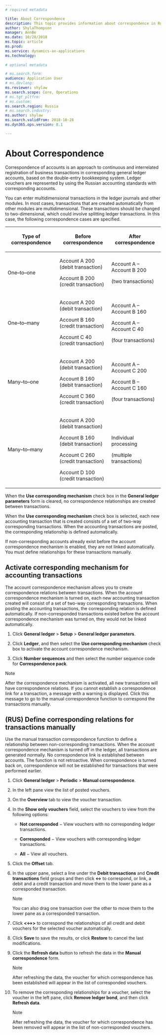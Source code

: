 ```yaml
---
# required metadata

title: About Correspondence 
description: This topic provides information about correspondence in Russia. 
author: ShylaThompson
manager: AnnBe
ms.date: 10/28/2018
ms.topic: article
ms.prod: 
ms.service: dynamics-ax-applications
ms.technology: 
			
# optional metadata

# ms.search.form:  
audience: Application User
# ms.devlang: 
ms.reviewer: shylaw
ms.search.scope: Core, Operations
# ms.tgt_pltfrm: 
# ms.custom: 
ms.search.region: Russia
# ms.search.industry: 
ms.author: shylaw
ms.search.validFrom: 2018-10-28
ms.dyn365.ops.version: 8.1

---
```


# About Correspondence 

Correspondence of accounts is an approach to continuous and interrelated registration of business transactions in corresponding general ledger accounts, based on the double-entry bookkeeping system. Ledger vouchers are represented by using the Russian accounting standards with corresponding accounts.

You can enter multidimensional transactions in the ledger journals and other modules. In most cases, transactions that are created automatically from other modules are multidimensional. These transactions should be changed to two-dimensional, which could involve splitting ledger transactions. In this case, the following correspondence cases are specified.

<table>
<colgroup>
<col style="width: 33%" />
<col style="width: 33%" />
<col style="width: 33%" />
</colgroup>
<thead>
<tr class="header">
<th><p>Type of correspondence</p></th>
<th><p>Before correspondence</p></th>
<th><p>After correspondence</p></th>
</tr>
</thead>
<tbody>
<tr class="odd">
<td><p>One–to–one</p></td>
<td><p>Account A 200 (debit transaction)</p>
<p>Account B 200 (credit transaction)</p></td>
<td><p>Account A – Account B 200</p>
<p>(two transactions)</p></td>
</tr>
<tr class="even">
<td><p>One–to–many</p></td>
<td><p>Account A 200 (debit transaction)</p>
<p>Account B 160 (credit transaction)</p>
<p>Account C 40 (credit transaction)</p></td>
<td><p>Account A – Account B 160</p>
<p>Account A – Account C 40</p>
<p>(four transactions)</p></td>
</tr>
<tr class="odd">
<td><p>Many–to–one</p></td>
<td><p>Account A 200 (debit transaction)</p>
<p>Account B 160 (debit transaction)</p>
<p>Account C 360 (credit transaction)</p></td>
<td><p>Account A – Account C 200</p>
<p>Account B – Account C 160</p>
<p>(four transactions)</p></td>
</tr>
<tr class="even">
<td><p>Many–to–many</p></td>
<td><p>Account A 200 (debit transaction)</p>
<p>Account B 160 (debit transaction)</p>
<p>Account C 260 (credit transaction)</p>
<p>Account D 100 (credit transaction)</p></td>
<td><p>Individual processing</p>
<p>(multiple transactions)</p></td>
</tr>
</tbody>
</table>


When the **Use corresponding mechanism** check box in the **General ledger parameters** form is cleared, no correspondence relationships are created between transactions.

When the **Use corresponding mechanism** check box is selected, each new accounting transaction that is created consists of a set of two-way corresponding transactions. When the accounting transactions are posted, the corresponding relationship is defined automatically.

If non-corresponding accounts already exist before the account correspondence mechanism is enabled, they are not linked automatically. You must define relationships for these transactions manually.


## Activate corresponding mechanism for accounting transactions 

The account correspondence mechanism allows you to create correspondence relations between transactions. When the account correspondence mechanism is turned on, each new accounting transaction created will consist of a set of two-way corresponding transactions. When posting the accounting transactions, the corresponding relation is defined automatically. If non-corresponded transactions existed before the account correspondence mechanism was turned on, they would not be linked automatically.

1.  Click **General ledger** \> **Setup** \> **General ledger parameters**.

2.  Click **Ledger**, and then select the **Use corresponding mechanism** check box to activate the account correspondence mechanism.

3.  Click **Number sequences** and then select the number sequence code for **Correspondence pack**.


> [!NOTE]
> After the correspondence mechanism is activated, all new transactions will have correspondence relations. If you cannot establish a correspondence link for a transaction, a message with a warning is displayed. Click this message to go to the manual correspondence function to correspond the transactions manually.


## (RUS) Define corresponding relations for transactions manually 

Use the manual transaction correspondence function to define a relationship between non-corresponding transactions. When the account correspondence mechanism is turned off in the ledger, all transactions are generated normally. No correspondence link is established between accounts. The function is not retroactive. When correspondence is turned back on, correspondence will not be established for transactions that were performed earlier.



1.  Click **General ledger** \> **Periodic** \> **Manual correspondence**.

2.  In the left pane view the list of posted vouchers.

3.  On the **Overview** tab to view the voucher transaction.

4.  In the **Show only vouchers** field, select the vouchers to view from the following options:
    
      - **Not corresponded** − View vouchers with no corresponding ledger transactions.
    
      - **Corresponded** − View vouchers with corresponding ledger transactions.
    
      - **All** − View all vouchers.

5.  Click the **Offset** tab.

6.  In the upper pane, select a line under the **Debit transactions** and **Credit transactions** field groups and then click **\<-\>** to correspond, or link, a debit and a credit transaction and move them to the lower pane as a corresponded transaction.
    

    > [!NOTE]
    > You can also drag one transaction over the other to move them to the lower pane as a corresponded transaction.



7.  Click **\<\<-\>\>** to correspond the relationships of all credit and debit vouchers for the selected voucher automatically.

8.  Click **Save** to save the results, or click **Restore** to cancel the last modifications.

9.  Click the **Refresh data** button to refresh the data in the **Manual correspondence** form.
    

    > [!NOTE]
    > After refreshing the data, the voucher for which correspondence has been established will appear in the list of corresponded vouchers.



10. To remove the corresponding relationships for a voucher, select the voucher in the left pane, click **Remove ledger bond**, and then click **Refresh data**.
    

    > [!NOTE]
    > After refreshing the data, the voucher for which correspondence has been removed will appear in the list of non-corresponded vouchers.

